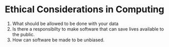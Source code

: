 # Ethical Considerations in Computing
1. What should be allowed to be done with your data
2. Is there a responsibilty to make software that can save lives available to the public.
3. How can software be made to be unbiased.